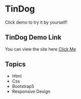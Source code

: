 # TinDog

Click demo to try it by yourself!

## TinDog Demo Link

You can view the site here
[Click Me](https://saidsglm.github.io/TinDog/)

## Topics

- Html
- Css
- Bootstrap5
- Responsive Design
